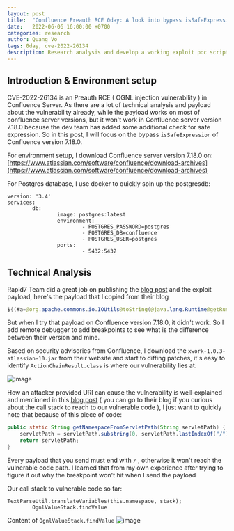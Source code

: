 ```yaml
---
layout: post
title:  "Confluence Preauth RCE 0day: A look into bypass isSafeExpression check ( CVE-2022-26134 ) "
date:   2022-06-06 16:00:00 +0700
categories: research
author: Quang Vo
tags: 0day, cve-2022-26134
description: Research analysis and develop a working exploit poc script 
---
```


## Introduction & Environment setup

CVE-2022-26134 is an Preauth RCE ( OGNL injection vulnerability ) in Confluence Server. As there are a lot of technical analysis and payload about the vulnerability already, while the payload works on most of confluence server versions, but it won't work in Confluence server version 7.18.0 because the dev team has added some additional check for safe expression. So in this post, I will focus on the bypass `isSafeExpression` of Confluence version 7.18.0.

For environment setup, I download Confluence server version 7.18.0 on: [https://www.atlassian.com/software/confluence/download-archives](https://www.atlassian.com/software/confluence/download-archives)

For Postgres database, I use docker to quickly spin up the postgresdb:
```text
version: '3.4'
services:
        db:
                image: postgres:latest
                environment:
                        - POSTGRES_PASSWORD=postgres
                        - POSTGRES_DB=confluence
                        - POSTGRES_USER=postgres
                ports:
                        - 5432:5432
```

## Technical Analysis

Rapid7 Team did a great job on publishing the [blog post](https://www.rapid7.com/blog/post/2022/06/02/active-exploitation-of-confluence-cve-2022-26134/) and the exploit payload, here's the payload that I copied from their blog

```java
${(#a=@org.apache.commons.io.IOUtils@toString(@java.lang.Runtime@getRuntime().exec("whoami").getInputStream(),"utf-8")).(@com.opensymphony.webwork.ServletActionContext@getResponse().setHeader("X-Cmd-Response",#a))}
```

But when I try that payload on Confluence version 7.18.0, it didn't work. So I add remote debugger to add breakpoints to see what is the difference between their version and mine.


Based on security advisories from Confluence, I download the `xwork-1.0.3-atlassian-10.jar` from their website and start to diffing patches, it's easy to identify  `ActionChainResult.class`  is where our vulnerability lies at.

![image](https://user-images.githubusercontent.com/37280106/172528678-4bed14c4-bc8d-4809-99ae-1c49d86fa9c2.png)

How an attacker provided URI can cause the vulnerability is well-explained and mentioned in this [blog post](https://www.rapid7.com/blog/post/2022/06/02/active-exploitation-of-confluence-cve-2022-26134/) ( you can go to their blog if you curious about the call stack to reach to our vulnerable code ), I just want to quickly note that because of this piece of code:

```java
public static String getNamespaceFromServletPath(String servletPath) {
    servletPath = servletPath.substring(0, servletPath.lastIndexOf("/"));
    return servletPath;
}
```

Every payload that you send must end with `/` , otherwise it won't reach the vulnerable code path. I learned that from my own experience after trying to figure it out why the breakpoint won't hit when I send the payload 

Our call stack to vulnerable code so far:
```
TextParseUtil.translateVariables(this.namespace, stack);
        OgnlValueStack.findValue
```

Content of `OgnlValueStack.findValue`
![image](https://user-images.githubusercontent.com/37280106/172530117-33346b6c-7804-483a-ae1f-1dfdcc2eaee6.png)

